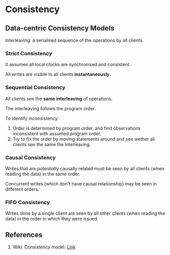# Consistency

## Data-centric Consistency Models

Interleaving: a serialised sequence of the operations by all clients.

### Strict Consistency

It assumes all local clocks are synchronised and consistent. 

All writes are visible to all clients **instantaneously**.

### Sequential Consistency

All clients see the **same interleaving** of operations.

The interleaving follows the program order.

To identify inconsistency: 

1. Order is determined by program order, and find observations inconsistent with assumed program order. 
2. Try to fix the order by moving statements around and see wether all clients see the same the interleaving.

### Causal Consistency

Writes that are potentially causally related must be seen by all clients \(when reading the data\) in the same order.

Concurrent writes \(which don't have causal relationship\) may be seen in different orders.

### FIFO Consistency

Writes done by a single client are seen by all other clients \(when reading the data\) in the order in which they were issued.





## References

1. Wiki: Consistency model. [Link](https://en.wikipedia.org/wiki/Consistency_model#Strict_consistency)





